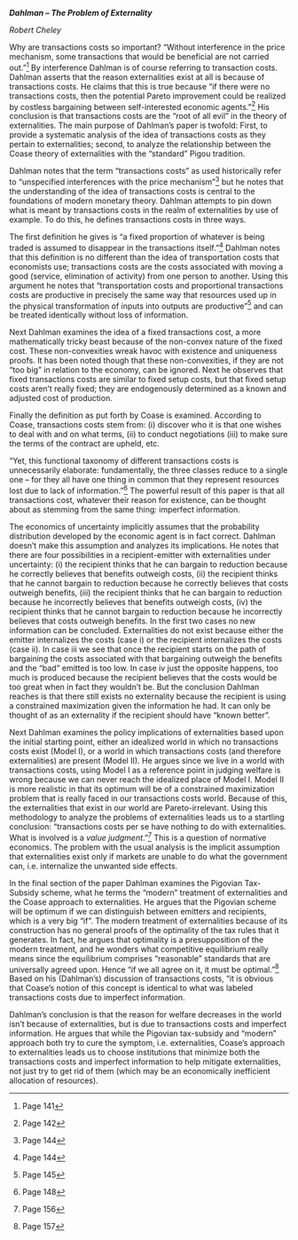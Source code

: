 ***Dahlman – The Problem of Externality***

*Robert Cheley*

Why are transactions costs so important? “Without interference in the
price mechanism, some transactions that would be beneficial are not
carried out.”[^1] By interference Dahlman is of course referring to
transaction costs. Dahlman asserts that the reason externalities exist
at all is because of transactions costs. He claims that this is true
because “if there were no transactions costs, then the potential Pareto
improvement could be realized by costless bargaining between
self-interested economic agents.”[^2] His conclusion is that
transactions costs are the “root of all evil” in the theory of
externalities. The main purpose of Dahlman’s paper is twofold: First, to
provide a systematic analysis of the idea of transactions costs as they
pertain to externalities; second, to analyze the relationship between
the Coase theory of externalities with the “standard” Pigou tradition.

Dahlman notes that the term “transactions costs” as used historically
refer to “unspecified interferences with the price mechanism”[^3] but he
notes that the understanding of the idea of transactions costs is
central to the foundations of modern monetary theory. Dahlman attempts
to pin down what is meant by transactions costs in the realm of
externalities by use of example. To do this, he defines transactions
costs in three ways.

The first definition he gives is “a fixed proportion of whatever is
being traded is assumed to disappear in the transactions itself.”[^4]
Dahlman notes that this definition is no different than the idea of
transportation costs that economists use; transactions costs are the
costs associated with moving a good (service, elimination of activity)
from one person to another. Using this argument he notes that
“transportation costs and proportional transactions costs are productive
in precisely the same way that resources used up in the physical
transformation of inputs into outputs are productive”[^5] and can be
treated identically without loss of information.

Next Dahlman examines the idea of a fixed transactions cost, a more
mathematically tricky beast because of the non-convex nature of the
fixed cost. These non-convexities wreak havoc with existence and
uniqueness proofs. It has been noted though that these non-convexities,
if they are not “too big” in relation to the economy, can be ignored.
Next he observes that fixed transactions costs are similar to fixed
setup costs, but that fixed setup costs aren’t really fixed; they are
endogenously determined as a known and adjusted cost of production.

Finally the definition as put forth by Coase is examined. According to
Coase, transactions costs stem from: (i) discover who it is that one
wishes to deal with and on what terms, (ii) to conduct negotiations
(iii) to make sure the terms of the contract are upheld, etc.

“Yet, this functional taxonomy of different transactions costs is
unnecessarily elaborate: fundamentally, the three classes reduce to a
single one – for they all have one thing in common that they represent
resources lost due to lack of information.”[^6] The powerful result of
this paper is that all transactions cost, whatever their reason for
existence, can be thought about as stemming from the same thing:
imperfect information.

The economics of uncertainty implicitly assumes that the probability
distribution developed by the economic agent is in fact correct. Dahlman
doesn’t make this assumption and analyzes its implications. He notes
that there are four possibilities in a recipient-emitter with
externalities under uncertainty: (i) the recipient thinks that he can
bargain to reduction because he correctly believes that benefits
outweigh costs, (ii) the recipient thinks that he cannot bargain to
reduction because he correctly believes that costs outweigh benefits,
(iii) the recipient thinks that he can bargain to reduction because he
incorrectly believes that benefits outweigh costs, (iv) the recipient
thinks that he cannot bargain to reduction because he incorrectly
believes that costs outweigh benefits. In the first two cases no new
information can be concluded. Externalities do not exist because either
the emitter internalizes the costs (case i) or the recipient
internalizes the costs (case ii). In case iii we see that once the
recipient starts on the path of bargaining the costs associated with
that bargaining outweigh the benefits and the “bad” emitted is too low.
In case iv just the opposite happens, too much is produced because the
recipient believes that the costs would be too great when in fact they
wouldn’t be. But the conclusion Dahlman reaches is that there still
exists no externality because the recipient is using a constrained
maximization given the information he had. It can only be thought of as
an externality if the recipient should have “known better”.

Next Dahlman examines the policy implications of externalities based
upon the initial starting point, either an idealized world in which no
transactions costs exist (Model I), or a world in which transactions
costs (and therefore externalities) are present (Model II). He argues
since we live in a world with transactions costs, using Model I as a
reference point in judging welfare is wrong because we can never reach
the idealized place of Model I. Model II is more realistic in that its
optimum will be of a constrained maximization problem that is really
faced in our transactions costs world. Because of this, the
externalities that exist in our world are Pareto-irrelevant. Using this
methodology to analyze the problems of externalities leads us to a
startling conclusion: “transactions costs per se have nothing to do with
externalities. What is involved is a *value judgment*.”[^7] This is a
question of normative economics. The problem with the usual analysis is
the implicit assumption that externalities exist only if markets are
unable to do what the government can, i.e. internalize the unwanted side
effects.

In the final section of the paper Dahlman examines the Pigovian
Tax-Subsidy scheme, what he terms the “modern” treatment of
externalities and the Coase approach to externalities. He argues that
the Pigovian scheme will be optimum if we can distinguish between
emitters and recipients, which is a very big “if”. The modern treatment
of externalities because of its construction has no general proofs of
the optimality of the tax rules that it generates. In fact, he argues
that optimality is a presupposition of the modern treatment, and he
wonders what competitive equilibrium really means since the equilibrium
comprises “reasonable” standards that are universally agreed upon. Hence
“if we all agree on it, it must be optimal.”[^8] Based on his
(Dahlman’s) discussion of transactions costs, “it is obvious that
Coase’s notion of this concept is identical to what was labeled
transactions costs due to imperfect information.

Dahlman’s conclusion is that the reason for welfare decreases in the
world isn’t because of externalities, but is due to transactions costs
and imperfect information. He argues that while the Pigovian tax-subsidy
and “modern” approach both try to cure the symptom, i.e. externalities,
Coase’s approach to externalities leads us to choose institutions that
minimize both the transactions costs and imperfect information to help
mitigate externalities, not just try to get rid of them (which may be an
economically inefficient allocation of resources).

[^1]: Page 141

[^2]: Page 142

[^3]: Page 144

[^4]: Page 144

[^5]: Page 145

[^6]: Page 148

[^7]: Page 156

[^8]: Page 157

